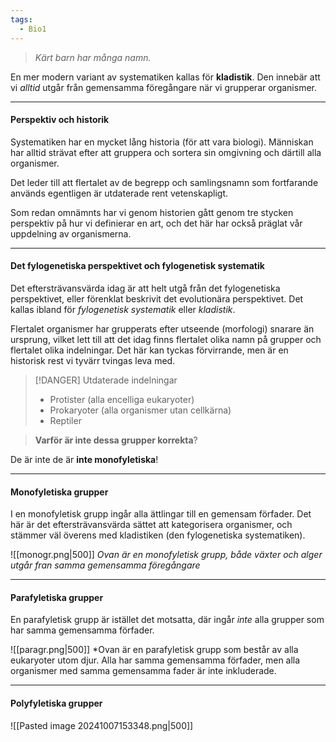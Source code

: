 ```yaml
---
tags:
  - Bio1
---
```

>*Kärt barn har många namn.*

En mer modern variant av systematiken kallas för **kladistik**. Den innebär att vi *alltid* utgår från gemensamma föregångare när vi grupperar organismer.

---
#### Perspektiv och historik

Systematiken har en mycket lång historia (för att vara biologi). Människan har alltid strävat efter att gruppera och sortera sin omgivning och därtill alla organismer.

Det leder till att flertalet av de begrepp och samlingsnamn som fortfarande används egentligen är utdaterade rent vetenskapligt. 

Som redan omnämnts har vi genom historien gått genom tre stycken perspektiv på hur vi definierar en art, och det här har också präglat vår uppdelning av organismerna.

---
#### Det fylogenetiska perspektivet och fylogenetisk systematik

Det eftersträvansvärda idag är att helt utgå från det fylogenetiska perspektivet, eller förenklat beskrivit det evolutionära perspektivet. Det kallas ibland för *fylogenetisk systematik* eller *kladistik*.

Flertalet organismer har grupperats efter utseende (morfologi) snarare än ursprung, vilket lett till att det idag finns flertalet olika namn på grupper och flertalet olika indelningar. Det här kan tyckas förvirrande, men är en historisk rest vi tyvärr tvingas leva med.

>[!DANGER] Utdaterade indelningar
>- Protister (alla encelliga eukaryoter)
>- Prokaryoter (alla organismer utan cellkärna)
>- Reptiler

> **Varför är inte dessa grupper korrekta**?

De är inte de är **inte monofyletiska**!

---

#### Monofyletiska grupper

I en monofyletisk grupp ingår alla ättlingar till en gemensam förfader. Det här är det eftersträvansvärda sättet att kategorisera organismer, och stämmer väl överens med kladistiken (den fylogenetiska systematiken).

![[monogr.png|500]]
*Ovan är en monofyletisk grupp, både växter och alger utgår fran samma gemensamma föregångare*

---

#### Parafyletiska grupper

En parafyletisk grupp är istället det motsatta, där ingår *inte* alla grupper som har samma gemensamma förfader.

![[paragr.png|500]]
*Ovan är en parafyletisk grupp som består av alla eukaryoter utom djur. Alla har samma gemensamma förfader, men alla organismer med samma gemensamma fader är inte inkluderade.

---
#### Polyfyletiska grupper


![[Pasted image 20241007153348.png|500]]